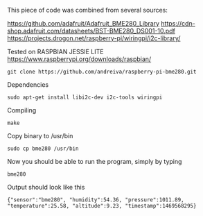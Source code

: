 
This piece of code was combined from several sources:

https://github.com/adafruit/Adafruit_BME280_Library
https://cdn-shop.adafruit.com/datasheets/BST-BME280_DS001-10.pdf
https://projects.drogon.net/raspberry-pi/wiringpi/i2c-library/

Tested on RASPBIAN JESSIE LITE
https://www.raspberrypi.org/downloads/raspbian/

```
git clone https://github.com/andreiva/raspberry-pi-bme280.git

```

Dependencies
```
sudo apt-get install libi2c-dev i2c-tools wiringpi
```
Compiling
```
make
```
Copy binary to /usr/bin
```
sudo cp bme280 /usr/bin
```
Now you should be able to run the program, simply by typing
```
bme280
```
Output should look like this
```
{"sensor":"bme280", "humidity":54.36, "pressure":1011.89, "temperature":25.58, "altitude":9.23, "timestamp":1469568295}
```
